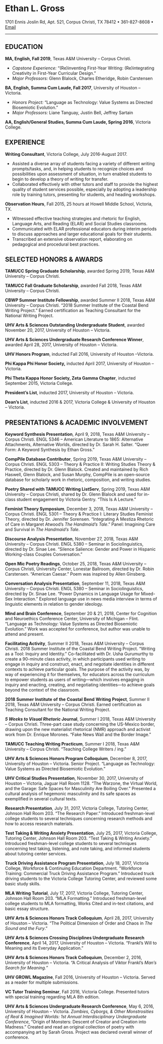 # **Ethan L. Gross**
1701 Ennis Joslin Rd, Apt. 521, Corpus Christi, TX 78412 • 361-827-8608 • [Email](egross@islander.tamucc.edu)
***
## **EDUCATION**

**MA, English, Fall 2019**, Texas A&M University – Corpus Christi.

-  _Capstone Experience:_ “(Re)inventing First-Year Writing: (Re)integrating Creativity in First-Year Curricular Design.”
- _Major Professors:_ Glenn Blalock, Charles Etheridge, Robin Carstensen

**BA, English, Summa Cum Laude, Fall 2017**, University of Houston – Victoria.

 - _Honors Project:_ “Language as Technology: Value Systems as Directed Biosemiotic Evolution.”
 - _Major Professors:_ Liane Tanguay, Justin Bell, Jeffrey Sartain

**AA, English/General Studies, Summa Cum Laude, Spring 2016**, Victoria College.


## **EXPERIENCE**

**Writing Consultant**, Victoria College, July 2016-August 2017.



*   Assisted a diverse array of students facing a variety of different writing prompts/tasks, and, in helping students to recognize choices and possibilities upon assessment of situation, in turn enabled students to begin to develop a theory of writing for transfer.
*   Collaborated effectively with other tutors and staff to provide the highest quality of student services possible, especially by adopting a leadership role by training tutors, presenting for students, and heading workshops.

**Observation Hours**, Fall 2015, 25 hours at Howell Middle School, Victoria, TX.

*   Witnessed effective teaching strategies and rhetoric for English, Language Arts, and Reading (ELAR) and Social Studies classrooms.
*   Communicated with ELAR professional educators during interim periods to discuss approaches and larger educational goals for their students.
*   Transcribed an extensive observation report, elaborating on pedagogical and procedural best practices.

## **SELECTED HONORS & AWARDS**


**TAMUCC Spring Graduate Scholarship**, awarded Spring 2019, Texas A&M University – Corpus Christi.


**TAMUCC Fall Graduate Scholarship**, awarded Fall 2018, Texas A&M University – Corpus Christi.


**CBWP Summer Institute Fellowship**, awarded Summer II 2018, Texas A&M University – Corpus Christi. “2018 Summer Institute of the Coastal Bend Writing Project.” Earned certification as Teaching Consultant for the National Writing Project.


**UHV Arts & Sciences Outstanding Undergraduate Student**, awarded November 20, 2017, University of Houston – Victoria.


**UHV Arts & Sciences Undergraduate Research Conference Winner**, awarded April 28, 2017, University of Houston – Victoria.


**UHV Honors Program**, inducted Fall 2016, University of Houston –Victoria.


**Phi Kappa Phi Honor Society,** inducted April 2017, University of Houston – Victoria.


**Phi Theta Kappa Honor Society, Zeta Gamma Chapter**, inducted September 2015, Victoria College.


**President’s List**, inducted 2017, University of Houston – Victoria.


**Dean’s List**, inducted 2016 & 2017, Victoria College & University of Houston – Victoria.

## **PRESENTATIONS & ACADEMIC INVOLVEMENT**


**Keyword Synthesis Presentation**, April 9, 2018, Texas A&M University – Corpus Christi. ENGL 5346 – American Literature to 1865: Alternative Attachments, Alternative Worlds, directed by Dr. Sarah H. Salter. “Queer Form: A Keyword Synthesis by Ethan Gross.”


**CompPile Database Contributor**, Spring 2019, Texas A&M University – Corpus Christi. ENGL 5303 – Theory & Practice II: Writing Studies Theory & Practice, directed by Dr. Glenn Blalock. Created and maintained by Rich Haswell, Glenn Blalock, and Susan Murphy, CompPile is an open-source database for scholarly work in rhetoric, composition, and writing studies.


**Poetry Shared with TAMUCC Writing ListServ**, Spring 2019, Texas A&M University – Corpus Christi, shared by Dr. Glenn Blalock and used for in-class student engagement by Victoria Gentry. “This Is A Lecture.”


**Feminist Theory Symposium**, December 3, 2018, Texas A&M University – Corpus Christi. ENGL 5301 – Theory & Practice I: Literary Studies Feminist Theory, directed by Dr. Jennifer Sorensen. “Integrating A Mestiza Rhetoric of Care in Margaret Atwood’s _The Handmaid’s Tale_.” Panel: Imagining Care and Survival in _The Handmaid’s Tale_.


**Discourse Analysis Presentation**, November 27, 2018, Texas A&M University – Corpus Christi. ENGL 5380 – Seminar in Sociolinguistics, directed by Dr. Sinae Lee. “Silence Salience: Gender and Power in Hispanic Working-class Couples Conversation.”


**Open Mic Poetry Readings**, October 25, 2018, Texas A&M University – Corpus Christi, University Center, Lonestar Ballroom, directed by Dr. Robin Carstensen. “American Caesar.” Poem was inspired by Allen Ginsberg.


**Conversation Analysis Presentation**, September 11, 2018, Texas A&M University – Corpus Christi. ENGL 5380 – Seminar in Sociolinguistics, directed by Dr. Sinae Lee. “Power Dynamics in Language Usage for Mixed-Sex Interaction.” Explored language use in news media interview in terms of linguistic elements in relation to gender ideology.


**Mind and Brain Conference**, September 20 & 21, 2018, Center for Cognition and Neuroethics Conference Center, University of Michigan – Flint. “Language as Technology: Value Systems as Directed Biosemiotic Evolution.” Work was accepted for conference, but author was unable to attend and present.


**Facilitating Activity**, Summer II 2018, Texas A&M University – Corpus Christi. 2018 Summer Institute of the Coastal Bend Writing Project. “Writing as a Tool: Inquiry and Identity.” Co-facilitated with Dr. Usha Gurumurthy to create a 90-minute class activity, in which participants used writing to engage in inquiry and construct, enact, and negotiate identities in different contexts to achieve particular goals. The purpose of the activity was, by way of experiencing it for themselves, for educators across the curriculum to empower students as users of writing—which involves engaging in inquiry and enacting, creating, and negotiating identities—to achieve goals beyond the context of the classroom.


**2018** **Summer** **Institute** **of** **the** **Coastal** **Bend** **Writing** **Project**, Summer II 2018, Texas A&M University – Corpus Christi. Earned certification as Teaching Consultant for the National Writing Project.


**_5 Weeks to Visual Rhetoric_ Journal**, Summer I 2018, Texas A&M University – Corpus Christi. Three-part case study concerning the US-Mexico border, drawing upon the new materialist rhetorical (NMR) approach and activist work from Dr. Enrique Morones. “Fake News Wall and the Border Image.”


**TAMUCC Teaching Writing Practicum**, Summer I 2018, Texas A&M University – Corpus Christi. “Teaching College Writers / ing.”


**UHV Arts & Sciences Honors Program Colloquium**, December 8, 2017, University of Houston – Victoria. Senior Project. “Language as Technology: Value Systems as Directed Biosemiotic Evolution.”


**UHV Critical Studies Presentation**, November 30, 2017, University of Houston – Victoria, Jaguar Hall Room 1128. “The Warzone, the Virtual World, and the Garage: Safe Spaces for Masculinity Are Boiling Over.” Presented a cultural analysis of hegemonic masculinity and its safe spaces as exemplified in several cultural texts.


**Research Presentation**, July 31, 2017, Victoria College, Tutoring Center, Johnson Hall Room 203. “The Research Paper.” Introduced freshman-level college students to several techniques concerning research methods and how to access research materials.


**Test Taking & Writing Anxiety Presentation**, July 25, 2017, Victoria College, Tutoring Center, Johnson Hall Room 203. “Test Taking & Writing Anxiety.” Introduced freshman-level college students to several techniques concerning test taking, listening, and note taking, and informed students about tutoring center services.


**Truck Driving Assistance Program Presentation**, July 18, 2017, Victoria College, Workforce & Continuing Education Department. “Workforce Training: Commercial Truck Driving Assistance Program.” Introduced truck driving students to the Victoria College Tutoring Center, and reviewed some basic study skills.


**MLA Writing Tutorial**, July 17, 2017, Victoria College, Tutoring Center, Johnson Hall Room 203. “MLA Formatting.” Introduced freshman-level college students to MLA formatting, Works Cited and in-text citations, and basic essay structure.


**UHV Arts & Sciences Honors Track Colloquium**, April 28, 2017, University of Houston – Victoria. “The Political Dimension of Order and Chaos in _The Sound and the Fury_.”


**UHV Arts & Sciences Crossing Disciplines Undergraduate Research Conference**, April 14, 2017, University of Houston – Victoria. “Frankl’s Will to Meaning and its Everyday Application.”


**UHV Arts & Sciences Honors Track Colloquium**, December 2, 2016, University of Houston – Victoria. “A Critical Analysis of Viktor Frankl’s _Man’s Search for Meaning.”_


**UHV GROWL Magazine**, Fall 2016, University of Houston – Victoria. Served as a reader for multiple submissions.


**VC Tutor Training Seminar**, Fall 2016, Victoria College. Presented tutors with special training regarding MLA 8th edition.


**UHV Arts & Sciences Undergraduate Research Conference**, May 6, 2016, University of Houston – Victoria. _Zombies, Cyborgs, & Other Monstrosities of Real & Imagined Worlds: 1st Annual Interdisciplinary Undergraduate Conference_, “Origin of Monsters: Descent of Creator and Creation into Madness.” Created and read an original collection of poetry with accompanying art by Sarah Gross. Project was declared overall winner of conference.
